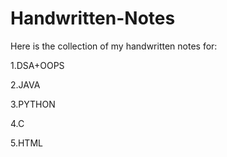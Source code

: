 # Handwritten-Notes
Here is the collection of my  handwritten notes for:

1.DSA+OOPS

2.JAVA

3.PYTHON

4.C

5.HTML

